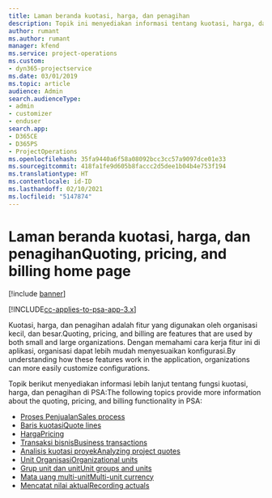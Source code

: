 ```yaml
---
title: Laman beranda kuotasi, harga, dan penagihan
description: Topik ini menyediakan informasi tentang kuotasi, harga, dan penagihan.
author: rumant
ms.author: rumant
manager: kfend
ms.service: project-operations
ms.custom:
- dyn365-projectservice
ms.date: 03/01/2019
ms.topic: article
audience: Admin
search.audienceType:
- admin
- customizer
- enduser
search.app:
- D365CE
- D365PS
- ProjectOperations
ms.openlocfilehash: 35fa9440a6f58a08092bcc3cc57a9097dce01e33
ms.sourcegitcommit: 418fa1fe9d605b8faccc2d5dee1b04b4e753f194
ms.translationtype: HT
ms.contentlocale: id-ID
ms.lasthandoff: 02/10/2021
ms.locfileid: "5147874"
---
```

# <a name="quoting-pricing-and-billing-home-page"></a><span data-ttu-id="edd77-103">Laman beranda kuotasi, harga, dan penagihan</span><span class="sxs-lookup"><span data-stu-id="edd77-103">Quoting, pricing, and billing home page</span></span>

[!include [banner](../includes/psa-now-project-operations.md)]

[!INCLUDE[cc-applies-to-psa-app-3.x](../includes/cc-applies-to-psa-app-3x.md)]

<span data-ttu-id="edd77-104">Kuotasi, harga, dan penagihan adalah fitur yang digunakan oleh organisasi kecil, dan besar.</span><span class="sxs-lookup"><span data-stu-id="edd77-104">Quoting, pricing, and billing are features that are used by both small and large organizations.</span></span> <span data-ttu-id="edd77-105">Dengan memahami cara kerja fitur ini di aplikasi, organisasi dapat lebih mudah menyesuaikan konfigurasi.</span><span class="sxs-lookup"><span data-stu-id="edd77-105">By understanding how these features work in the application, organizations can more easily customize configurations.</span></span>

<span data-ttu-id="edd77-106">Topik berikut menyediakan informasi lebih lanjut tentang fungsi kuotasi, harga, dan penagihan di PSA:</span><span class="sxs-lookup"><span data-stu-id="edd77-106">The following topics provide more information about the quoting, pricing, and billing functionality in PSA:</span></span>

- [<span data-ttu-id="edd77-107">Proses Penjualan</span><span class="sxs-lookup"><span data-stu-id="edd77-107">Sales process</span></span>](basic-sales-process.md)
- [<span data-ttu-id="edd77-108">Baris kuotasi</span><span class="sxs-lookup"><span data-stu-id="edd77-108">Quote lines</span></span>](basic-quote-lines.md)
- [<span data-ttu-id="edd77-109">Harga</span><span class="sxs-lookup"><span data-stu-id="edd77-109">Pricing</span></span>](basic-pricing.md)
- [<span data-ttu-id="edd77-110">Transaksi bisnis</span><span class="sxs-lookup"><span data-stu-id="edd77-110">Business transactions</span></span>](basic-business-transactions.md)
- [<span data-ttu-id="edd77-111">Analisis kuotasi proyek</span><span class="sxs-lookup"><span data-stu-id="edd77-111">Analyzing project quotes</span></span>](basic-analyzing-quotes.md)
- [<span data-ttu-id="edd77-112">Unit Organisasi</span><span class="sxs-lookup"><span data-stu-id="edd77-112">Organizational units</span></span>](advanced-organizational.md)
- [<span data-ttu-id="edd77-113">Grup unit dan unit</span><span class="sxs-lookup"><span data-stu-id="edd77-113">Unit groups and units</span></span>](advanced-units.md)
- [<span data-ttu-id="edd77-114">Mata uang multi-unit</span><span class="sxs-lookup"><span data-stu-id="edd77-114">Multi-unit currency</span></span>](advanced-currency.md)
- [<span data-ttu-id="edd77-115">Mencatat nilai aktual</span><span class="sxs-lookup"><span data-stu-id="edd77-115">Recording actuals</span></span>](advanced-actuals.md)
